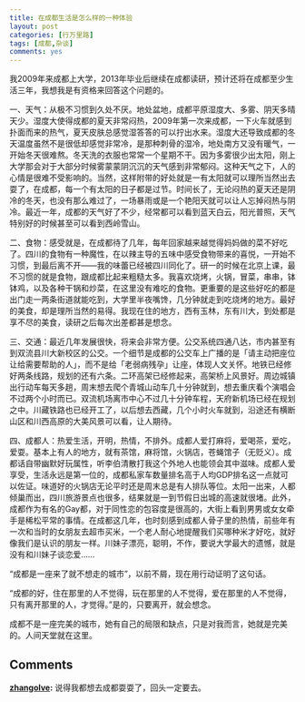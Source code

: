 ```yaml
---
title: 在成都生活是怎么样的一种体验
layout: post
categories: [行万里路]
tags: [成都,杂谈]
comments: yes
---
```



我2009年来成都上大学，2013年毕业后继续在成都读研，预计还将在成都至少生活三年，我想我是有资格来回答这个问题的。 

一、天气：从极不习惯到久处不厌。地处盆地，成都平原湿度大、多雾、阴天多晴天少。湿度大使得成都的夏天非常闷热，2009年第一次来成都，一下火车就感到扑面而来的热气，夏天皮肤总感觉湿答答的可以拧出水来。湿度大还导致成都的冬天温度虽然不是很低却感觉非常冷，是那种刺骨的湿冷，地处南方又没有暖气，一开始冬天很难熬。冬天洗的衣服也常常一个星期不干。因为多雾很少出太阳，刚上大学那会对于大部分时候雾蒙蒙阴沉沉的天气感到非常郁闷。这种天气之下，人的心情是很难不受影响的。当然，这样附带的好处就是一有太阳就可以理所当然出去耍了，在成都，每一个有太阳的日子都是过节。时间长了，无论闷热的夏天还是阴冷的冬天，也没有那么难过了，一场暴雨或是一个艳阳天就可以让人忘掉闷热与阴冷。最近一年，成都的天气好了不少，经常都可以看到蓝天白云，阳光普照，天气特别好的时候甚至可以看到西岭雪山。 

二、食物：感受就是，在成都待了几年，每年回家越来越觉得妈妈做的菜不好吃了。四川的食物有一种魔性，在以辣主导的五味中感受食物带来的喜悦，一开始不习惯，到最后离不开——我的味蕾已经被四川同化了。研一的时候在北京上课，最不习惯的就是食物，跟成都比起来粗糙太多。我喜欢烧烤，火锅，冒菜，串串，钵钵鸡，以及各种干锅和炒菜，在这里没有难吃的食物。更重要的是这些好吃的都是出门走一两条街道就能吃到，大学里半夜嘴馋，几分钟就走到吃烧烤的地方。最好的美食，却是理所当然的易得。我现在住的地方，西有玉林，东有川大，到处都是享不尽的美食，读研之后每次出差都甚是想念。 

三、交通：最近几年发展很快，将来会非常方便。公交系统四通八达，市内甚至有到双流县川大新校区的公交。一个细节是成都的公交车上广播的是「请主动把座位让给需要帮助的人」，而不是给「老弱病残孕」让座，体现人文关怀。地铁已经修好两条线路，规划的还有六条。二环高架已经修起来，高架桥上风景好。周边城镇出行动车每天多趟，周末想去爬个青城山动车几十分钟就到，想去重庆看个演唱会不过两个小时而已。双流机场离市中心不过几十分钟车程，天府新机场已经在规划之中。川藏铁路也已经开工了，以后想去西藏，几个小时火车就到，沿途还有横断山区和川西高原的大美风景可以看，让人期待。 

四、成都人：热爱生活，开明，热情，不排外。成都人爱打麻将，爱喝茶，爱吃，爱耍。基本上有人的地方，就有茶馆，麻将馆，火锅店，苍蝇馆子（无贬义）。成都话自带幽默好玩属性，听李伯清散打我这个外地人也能领会其中滋味。成都人爱享受，生活永远是第一位的，成都私家车数量排名高于人均GDP排名这一点就可以佐证。味道好的火锅店无论平时还是周末总是有人排队等位。太阳一出来，人都倾巢而出，四川旅游景点也很多，结果就是一到节假日出城的高速就很堵。此外，成都作为有名的Gay都，对于同性恋的包容度是很高的，大街上看到男男或女女牵手是稀松平常的事情。在成都这几年，也时刻感到成都人骨子里的热情，前些年有一次和当时的女朋友去超市买米，一个老人耐心地提醒我们买哪种米才好吃，就好像我们是认识的朋友一样。川妹子漂亮，聪明，不作，要说大学最大的遗憾，就是没有和川妹子谈恋爱…… 

“成都是一座来了就不想走的城市”，以前不屑，现在用行动证明了这句话。 

“成都的好，住在那里的人不觉得，玩在那里的人不觉得，爱在那里的人不觉得，只有离开那里的人，才觉得。”是的，只要离开，就会想念。 

成都不是一座完美的城市，她有自己的局限和缺点，只是对我而言，她就是完美的。人间天堂就在这里。

## Comments

**[zhangolve](#42425 "2015-09-15 12:48:21"):** 说得我都想去成都耍耍了，回头一定要去。

